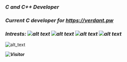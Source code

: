 ### ***C and C++ Developer***
### *Current C developer for https://verdant.pw*


### ***Intrests: ![alt text](https://img.shields.io/badge/-Linux-d3d3d3?style=flat-square&logo=Linux&logoColor=white) ![alt text](https://img.shields.io/badge/-Discord-7289DA?style=flat-square&logo=Discord&logoColor=white) ![alt text](https://img.shields.io/badge/-++-214cce?style=flat-square&logo=c&logoColor=white) ![alt text](https://img.shields.io/badge/--214cce?style=flat-square&logo=c&logoColor=white)***

![alt_text](https://github-readme-stats.vercel.app/api/top-langs/?username=p6lg&langs_count=3)


***![Visitor](https://visitor-badge.laobi.icu/badge?page_id=p6lg.p6lg)***
